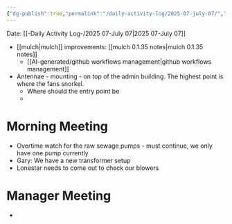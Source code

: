 ```yaml
---
{"dg-publish":true,"permalink":"/daily-activity-log/2025-07-july-07/","noteIcon":"","created":"2025-07-07T10:53:50.398-05:00"}
---
```


Date: [[-Daily Activity Log-/2025 07-July 07\|2025 07-July 07]]

- [[mulch\|mulch]] improvements: [[mulch 0.1.35 notes\|mulch 0.1.35 notes]]
	- [[AI-generated/github workflows management\|github workflows management]]
- Antennae - mounting - on top of the admin building. The highest point is where the fans snorkel.
	- Where should the entry point be
	-

# Morning Meeting
- Overtime watch for the raw sewage pumps - must continue, we only have one pump currently
- Gary: We have a new transformer setup
- Lonestar needs to come out to check our blowers

# Manager Meeting
-
